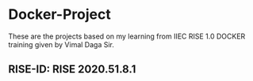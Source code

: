 # Docker-Project
These are the projects based on my learning from IIEC RISE 1.0 DOCKER training given by Vimal Daga Sir.
## RISE-ID: RISE 2020.51.8.1

